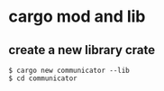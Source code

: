 # cargo mod and lib

## create a new library crate

```
$ cargo new communicator --lib
$ cd communicator
```
